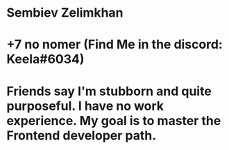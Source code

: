 # Sembiev Zelimkhan
# +7 no nomer (Find Me in the discord: Keela#6034)
# Friends say I'm stubborn and quite purposeful. I have no work experience. My goal is to master the Frontend developer path.